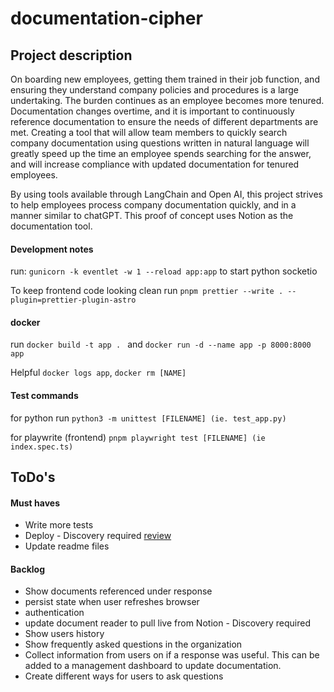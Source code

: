 # documentation-cipher

## Project description

On boarding new employees, getting them trained in their job function, and ensuring they understand company policies and procedures is a large undertaking. The burden continues as an employee becomes more tenured. Documentation changes overtime, and it is important to continuously reference documentation to ensure the needs of different departments are met. Creating a tool that will allow team members to quickly search company documentation using questions written in natural language will greatly speed up the time an employee spends searching for the answer, and will increase compliance with updated documentation for tenured employees.

By using tools available through LangChain and Open AI, this project strives to help employees process company documentation quickly, and in a manner similar to chatGPT. This proof of concept uses Notion as the documentation tool.


#### Development notes

run: `gunicorn -k eventlet -w 1 --reload app:app` to start python socketio

To keep frontend code looking clean run `pnpm prettier --write . --plugin=prettier-plugin-astro`

#### docker

run `docker build -t app . ` and `docker run -d --name app -p 8000:8000 app`

Helpful
`docker logs app`, `docker rm [NAME]`

#### Test commands

for python run `python3 -m unittest [FILENAME] (ie. test_app.py)`

for playwrite (frontend) `pnpm playwright test [FILENAME] (ie index.spec.ts)`

## ToDo's

#### Must haves
* Write more tests
* Deploy - Discovery required [review](https://medium.com/containers-on-aws/building-a-socket-io-chat-app-and-deploying-it-using-aws-fargate-86fd7cbce13f)
* Update readme files

#### Backlog
* Show documents referenced under response
* persist state when user refreshes browser
* authentication 
* update document reader to pull live from Notion - Discovery required
* Show users history
* Show frequently asked questions in the organization
* Collect information from users on if a response was useful. This can be added to a management dashboard to update documentation.
* Create different ways for users to ask questions  

